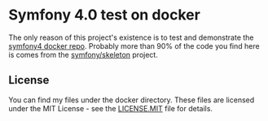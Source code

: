 # Symfony 4.0 test on docker

The only reason of this project's existence is to test and demonstrate the [symfony4 docker repo](https://github.com/blalhu/docker-symfony4.0-php7.1). Probably more than 90% of the code you find here is comes from the [symfony/skeleton](https://github.com/symfony/skeleton) project. 

## License

You can find my files under the docker directory. These files are licensed under the MIT License - see the [LICENSE.MIT](docker/LICENSE.MIT) file for details.
